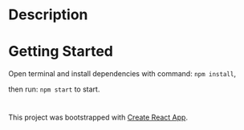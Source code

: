 # Description


# Getting Started

Open terminal and install dependencies with command: `npm install`,

then run: `npm start` to start.

# 
This project was bootstrapped with [Create React App](https://github.com/facebook/create-react-app).
